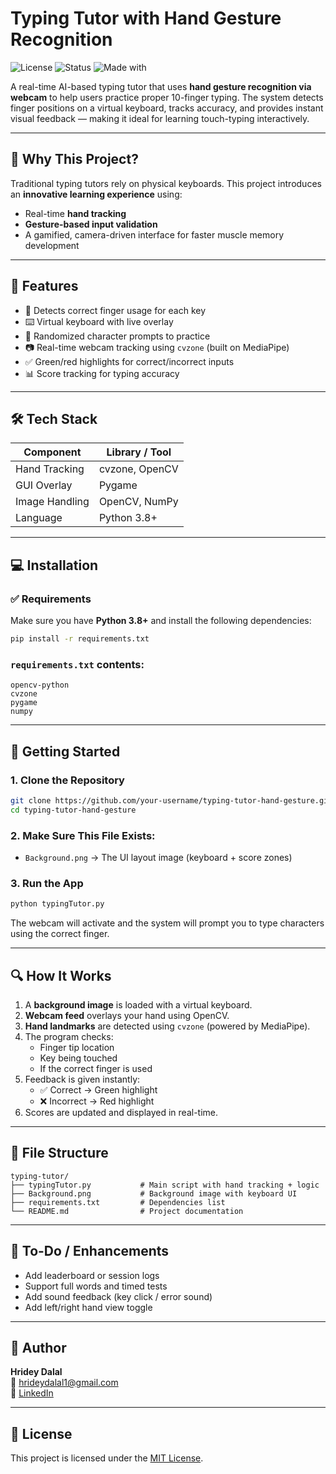 # Typing Tutor with Hand Gesture Recognition

![License](https://img.shields.io/badge/License-MIT-blue.svg)
![Status](https://img.shields.io/badge/status-active-brightgreen)
![Made with](https://img.shields.io/badge/Built%20With-OpenCV%20%7C%20cvzone%20%7C%20Pygame-blue)

A real-time AI-based typing tutor that uses **hand gesture recognition via webcam** to help users practice proper 10-finger typing. The system detects finger positions on a virtual keyboard, tracks accuracy, and provides instant visual feedback — making it ideal for learning touch-typing interactively.

---

## 🧠 Why This Project?

Traditional typing tutors rely on physical keyboards. This project introduces an **innovative learning experience** using:
- Real-time **hand tracking**
- **Gesture-based input validation**
- A gamified, camera-driven interface for faster muscle memory development

---

## 🚀 Features

- 🧠 Detects correct finger usage for each key
- ⌨️ Virtual keyboard with live overlay
- 🔡 Randomized character prompts to practice
- 📷 Real-time webcam tracking using `cvzone` (built on MediaPipe)
- ✅ Green/red highlights for correct/incorrect inputs
- 📊 Score tracking for typing accuracy

---

## 🛠️ Tech Stack

| Component      | Library / Tool         |
|----------------|------------------------|
| Hand Tracking  | cvzone, OpenCV         |
| GUI Overlay    | Pygame                 |
| Image Handling | OpenCV, NumPy          |
| Language       | Python 3.8+            |

---

## 💻 Installation

### ✅ Requirements

Make sure you have **Python 3.8+** and install the following dependencies:

```bash
pip install -r requirements.txt
```

### `requirements.txt` contents:

```
opencv-python
cvzone
pygame
numpy
```

---

## 🚀 Getting Started

### 1. Clone the Repository

```bash
git clone https://github.com/your-username/typing-tutor-hand-gesture.git
cd typing-tutor-hand-gesture
```

### 2. Make Sure This File Exists:

- `Background.png` → The UI layout image (keyboard + score zones)

### 3. Run the App

```bash
python typingTutor.py
```

The webcam will activate and the system will prompt you to type characters using the correct finger.

---

## 🔍 How It Works

1. A **background image** is loaded with a virtual keyboard.
2. **Webcam feed** overlays your hand using OpenCV.
3. **Hand landmarks** are detected using `cvzone` (powered by MediaPipe).
4. The program checks:
   - Finger tip location
   - Key being touched
   - If the correct finger is used
5. Feedback is given instantly:
   - ✅ Correct → Green highlight
   - ❌ Incorrect → Red highlight
6. Scores are updated and displayed in real-time.

---

## 📁 File Structure

```
typing-tutor/
├── typingTutor.py           # Main script with hand tracking + logic
├── Background.png           # Background image with keyboard UI
├── requirements.txt         # Dependencies list
└── README.md                # Project documentation
```

---

## 📌 To-Do / Enhancements

- Add leaderboard or session logs
- Support full words and timed tests
- Add sound feedback (key click / error sound)
- Add left/right hand view toggle

---

## 👤 Author

**Hridey Dalal**  
📧 [hrideydalal1@gmail.com](mailto:hrideydalal1@gmail.com)  
🔗 [LinkedIn](https://www.linkedin.com/in/hridey-/)

---

## 📄 License

This project is licensed under the [MIT License](LICENSE).
